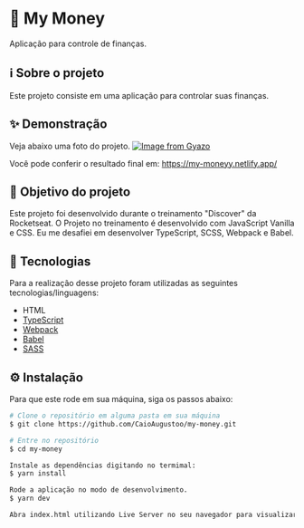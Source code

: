 # 💸 My Money
Aplicação para controle de finanças.

## ℹ️ Sobre o projeto 
Este projeto consiste em uma aplicação para controlar suas finanças.

## ✨ Demonstração
Veja abaixo uma foto do projeto.
[![Image from Gyazo](https://i.gyazo.com/b74b66ad9b137df6892a79839d5631e7.png)](https://gyazo.com/b74b66ad9b137df6892a79839d5631e7)

Você pode conferir o resultado final em: https://my-moneyy.netlify.app/


## 🎯 Objetivo do projeto
Este projeto foi desenvolvido durante o treinamento "Discover" da Rocketseat. O Projeto no treinamento é desenvolvido com JavaScript Vanilla e CSS.
Eu me desafiei em desenvolver TypeScript, SCSS, Webpack e Babel.

## 📝 Tecnologias 
Para a realização desse projeto foram utilizadas as seguintes tecnologias/linguagens: 
- HTML
- [TypeScript](https://www.typescriptlang.org/) 
- [Webpack](https://webpack.js.org/)
- [Babel](https://babeljs.io/)
- [SASS](https://sass-lang.com/)

## ⚙️ Instalação
Para que este rode em sua máquina, siga os passos abaixo:

```bash
# Clone o repositório em alguma pasta em sua máquina
$ git clone https://github.com/CaioAugustoo/my-money.git

# Entre no repositório
$ cd my-money

Instale as dependências digitando no termimal:
$ yarn install

Rode a aplicação no modo de desenvolvimento.
$ yarn dev

Abra index.html utilizando Live Server no seu navegador para visualizar o projeto
```
